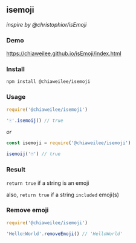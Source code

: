 ## isemoji

*inspire by @christophior/isEmoji*

### Demo

https://chiaweilee.github.io/isEmoji/index.html

### Install

```
npm install @chiaweilee/isemoji
```

### Usage

```JavaScript
require('@chiaweilee/isemoji')

'🀄️'.isemoij() // true
```

*or*

```JavaScript
const isemoji = require('@chiaweilee/isemoji')

isemoij('🀄️') // true
```

### Result

`return true` if a string is an emoji

also, `return true` if a string `included` emoji(s)

### Remove emoji

```JavaScript
require('@chiaweilee/isemoji')

'Hello🀄World'.removeEmoji() // 'HelloWorld'
```
